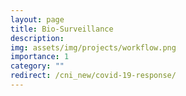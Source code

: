 ```yaml
---
layout: page
title: Bio-Surveillance
description: 
img: assets/img/projects/workflow.png
importance: 1
category: ""
redirect: /cni_new/covid-19-response/
---
```

